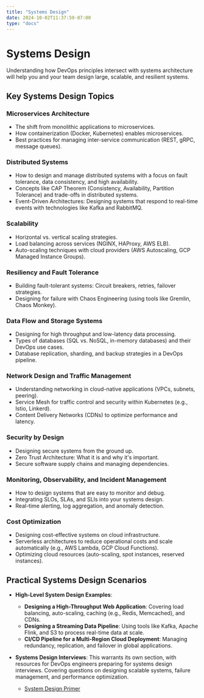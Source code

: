 ```yaml
---
title: "Systems Design"
date: 2024-10-02T11:37:59-07:00
type: "docs"
---
```


# Systems Design

Understanding how DevOps principles intersect with systems architecture will help you and your team design large, scalable, and resilient systems.

## Key Systems Design Topics

### Microservices Architecture

- The shift from monolithic applications to microservices.
- How containerization (Docker, Kubernetes) enables microservices.
- Best practices for managing inter-service communication (REST, gRPC, message queues).

### Distributed Systems

- How to design and manage distributed systems with a focus on fault tolerance, data consistency, and high availability.
- Concepts like CAP Theorem (Consistency, Availability, Partition Tolerance) and trade-offs in distributed systems.
- Event-Driven Architectures: Designing systems that respond to real-time events with technologies like Kafka and RabbitMQ.

### Scalability

- Horizontal vs. vertical scaling strategies.
- Load balancing across services (NGINX, HAProxy, AWS ELB).
- Auto-scaling techniques with cloud providers (AWS Autoscaling, GCP Managed Instance Groups).

### Resiliency and Fault Tolerance

- Building fault-tolerant systems: Circuit breakers, retries, failover strategies.
- Designing for failure with Chaos Engineering (using tools like Gremlin, Chaos Monkey).

### Data Flow and Storage Systems

- Designing for high throughput and low-latency data processing.
- Types of databases (SQL vs. NoSQL, in-memory databases) and their DevOps use cases.
- Database replication, sharding, and backup strategies in a DevOps pipeline.

### Network Design and Traffic Management

- Understanding networking in cloud-native applications (VPCs, subnets, peering).
- Service Mesh for traffic control and security within Kubernetes (e.g., Istio, Linkerd).
- Content Delivery Networks (CDNs) to optimize performance and latency.

### Security by Design

- Designing secure systems from the ground up.
- Zero Trust Architecture: What it is and why it's important.
- Secure software supply chains and managing dependencies.

### Monitoring, Observability, and Incident Management

- How to design systems that are easy to monitor and debug.
- Integrating SLOs, SLAs, and SLIs into your systems design.
- Real-time alerting, log aggregation, and anomaly detection.

### Cost Optimization

- Designing cost-effective systems on cloud infrastructure.
- Serverless architectures to reduce operational costs and scale automatically (e.g., AWS Lambda, GCP Cloud Functions).
- Optimizing cloud resources (auto-scaling, spot instances, reserved instances).

## Practical Systems Design Scenarios

- **High-Level System Design Examples**:

  - **Designing a High-Throughput Web Application**: Covering load balancing, auto-scaling, caching (e.g., Redis, Memcached), and CDNs.
  - **Designing a Streaming Data Pipeline**: Using tools like Kafka, Apache Flink, and S3 to process real-time data at scale.
  - **CI/CD Pipeline for a Multi-Region Cloud Deployment**: Managing redundancy, replication, and failover in global applications.

- **Systems Design Interviews**: This warrants its own section, with resources for DevOps engineers preparing for systems design interviews. Covering questions on designing scalable systems, failure management, and performance optimization.
  - [System Design Primer](https://github.com/donnemartin/system-design-primer)
